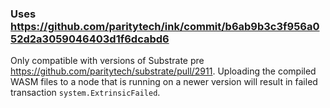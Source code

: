 ### Uses https://github.com/paritytech/ink/commit/b6ab9b3c3f956a052d2a3059046403d1f6dcabd6

Only compatible with versions of Substrate pre https://github.com/paritytech/substrate/pull/2911. Uploading the compiled WASM files to a node that is running on a newer version will result in failed transaction `system.ExtrinsicFailed`. 